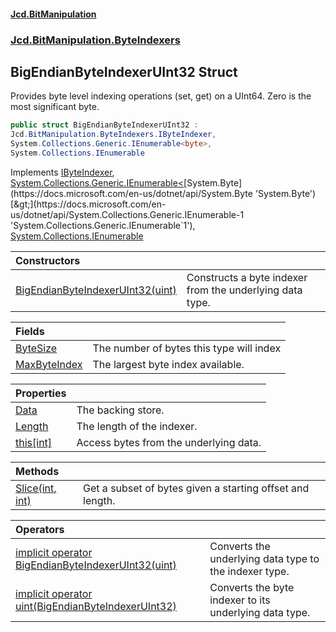 #### [Jcd.BitManipulation](index.md 'index')

### [Jcd.BitManipulation.ByteIndexers](Jcd.BitManipulation.ByteIndexers.md 'Jcd.BitManipulation.ByteIndexers')

## BigEndianByteIndexerUInt32 Struct

Provides byte level indexing operations (set, get) on a UInt64. Zero is the most significant byte.

```csharp
public struct BigEndianByteIndexerUInt32 :
Jcd.BitManipulation.ByteIndexers.IByteIndexer,
System.Collections.Generic.IEnumerable<byte>,
System.Collections.IEnumerable
```

Implements [IByteIndexer](Jcd.BitManipulation.ByteIndexers.IByteIndexer.md 'Jcd.BitManipulation.ByteIndexers.IByteIndexer'), [System.Collections.Generic.IEnumerable&lt;](https://docs.microsoft.com/en-us/dotnet/api/System.Collections.Generic.IEnumerable-1 'System.Collections.Generic.IEnumerable`1')[System.Byte](https://docs.microsoft.com/en-us/dotnet/api/System.Byte 'System.Byte')[&gt;](https://docs.microsoft.com/en-us/dotnet/api/System.Collections.Generic.IEnumerable-1 'System.Collections.Generic.IEnumerable`1'), [System.Collections.IEnumerable](https://docs.microsoft.com/en-us/dotnet/api/System.Collections.IEnumerable 'System.Collections.IEnumerable')

| Constructors                                                                                                                                                                                                                       |                                                          |
|:-----------------------------------------------------------------------------------------------------------------------------------------------------------------------------------------------------------------------------------|:---------------------------------------------------------|
| [BigEndianByteIndexerUInt32(uint)](Jcd.BitManipulation.ByteIndexers.BigEndianByteIndexerUInt32.BigEndianByteIndexerUInt32(uint).md 'Jcd.BitManipulation.ByteIndexers.BigEndianByteIndexerUInt32.BigEndianByteIndexerUInt32(uint)') | Constructs a byte indexer from the underlying data type. |

| Fields                                                                                                                                                                 |                                          |
|:-----------------------------------------------------------------------------------------------------------------------------------------------------------------------|:-----------------------------------------|
| [ByteSize](Jcd.BitManipulation.ByteIndexers.BigEndianByteIndexerUInt32.ByteSize.md 'Jcd.BitManipulation.ByteIndexers.BigEndianByteIndexerUInt32.ByteSize')             | The number of bytes this type will index |
| [MaxByteIndex](Jcd.BitManipulation.ByteIndexers.BigEndianByteIndexerUInt32.MaxByteIndex.md 'Jcd.BitManipulation.ByteIndexers.BigEndianByteIndexerUInt32.MaxByteIndex') | The largest byte index available.        |

| Properties                                                                                                                                                    |                                        |
|:--------------------------------------------------------------------------------------------------------------------------------------------------------------|:---------------------------------------|
| [Data](Jcd.BitManipulation.ByteIndexers.BigEndianByteIndexerUInt32.Data.md 'Jcd.BitManipulation.ByteIndexers.BigEndianByteIndexerUInt32.Data')                | The backing store.                     |
| [Length](Jcd.BitManipulation.ByteIndexers.BigEndianByteIndexerUInt32.Length.md 'Jcd.BitManipulation.ByteIndexers.BigEndianByteIndexerUInt32.Length')          | The length of the indexer.             |
| [this[int]](Jcd.BitManipulation.ByteIndexers.BigEndianByteIndexerUInt32.this[int].md 'Jcd.BitManipulation.ByteIndexers.BigEndianByteIndexerUInt32.this[int]') | Access bytes from the underlying data. |

| Methods                                                                                                                                                                        |                                                           |
|:-------------------------------------------------------------------------------------------------------------------------------------------------------------------------------|:----------------------------------------------------------|
| [Slice(int, int)](Jcd.BitManipulation.ByteIndexers.BigEndianByteIndexerUInt32.Slice(int,int).md 'Jcd.BitManipulation.ByteIndexers.BigEndianByteIndexerUInt32.Slice(int, int)') | Get a subset of bytes given a starting offset and length. |

| Operators                                                                                                                                                                                                                                                                                                                                     |                                                        |
|:----------------------------------------------------------------------------------------------------------------------------------------------------------------------------------------------------------------------------------------------------------------------------------------------------------------------------------------------|:-------------------------------------------------------|
| [implicit operator BigEndianByteIndexerUInt32(uint)](Jcd.BitManipulation.ByteIndexers.BigEndianByteIndexerUInt32.op_ImplicitJcd.BitManipulation.ByteIndexers.BigEndianByteIndexerUInt32(uint).md 'Jcd.BitManipulation.ByteIndexers.BigEndianByteIndexerUInt32.op_Implicit Jcd.BitManipulation.ByteIndexers.BigEndianByteIndexerUInt32(uint)') | Converts the underlying data type to the indexer type. |
| [implicit operator uint(BigEndianByteIndexerUInt32)](Jcd.BitManipulation.ByteIndexers.BigEndianByteIndexerUInt32.op_Implicituint(Jcd.BitManipulation.ByteIndexers.BigEndianByteIndexerUInt32).md 'Jcd.BitManipulation.ByteIndexers.BigEndianByteIndexerUInt32.op_Implicit uint(Jcd.BitManipulation.ByteIndexers.BigEndianByteIndexerUInt32)') | Converts the byte indexer to its underlying data type. |
